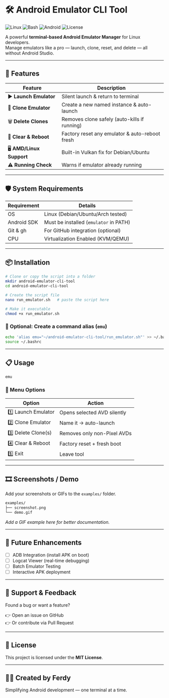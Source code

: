 # 🛠 Android Emulator CLI Tool
![Linux](https://img.shields.io/badge/Linux-Supported-blue)
![Bash](https://img.shields.io/badge/Shell-Bash-brightgreen)
![Android](https://img.shields.io/badge/Android-Emulator-orange)
![License](https://img.shields.io/badge/License-MIT-green)

A powerful **terminal-based Android Emulator Manager** for Linux developers.  
Manage emulators like a pro — launch, clone, reset, and delete — all without Android Studio.

---

## 🚀 Features

| Feature | Description |
|---------|-------------|
| ▶️ **Launch Emulator** | Silent launch & return to terminal |
| 🧬 **Clone Emulator** | Create a new named instance & auto-launch |
| 🗑 **Delete Clones** | Removes clone safely (auto-kills if running) |
| 🧼 **Clear & Reboot** | Factory reset any emulator & auto-reboot fresh |
| 🖥 **AMD/Linux Support** | Built-in Vulkan fix for Debian/Ubuntu |
| ⚠️ **Running Check** | Warns if emulator already running |

---

## 🛡 System Requirements

| Requirement | Details |
|-------------|---------|
| OS | Linux (Debian/Ubuntu/Arch tested) |
| Android SDK | Must be installed (`emulator` in PATH) |
| Git & gh | For GitHub integration (optional) |
| CPU | Virtualization Enabled (KVM/QEMU) |

---

## 📦 Installation

```bash
# Clone or copy the script into a folder
mkdir android-emulator-cli-tool
cd android-emulator-cli-tool

# Create the script file
nano run_emulator.sh   # paste the script here

# Make it executable
chmod +x run_emulator.sh
```

### 🔁 Optional: Create a command alias (`emu`)
```bash
echo 'alias emu="~/android-emulator-cli-tool/run_emulator.sh"' >> ~/.bashrc
source ~/.bashrc
```

---

## 📋 Usage

```bash
emu
```

### 🧾 Menu Options

| Option | Action |
|--------|--------|
| 1️⃣ Launch Emulator | Opens selected AVD silently |
| 2️⃣ Clone Emulator | Name it → auto-launch |
| 3️⃣ Delete Clone(s) | Removes only non-Pixel AVDs |
| 4️⃣ Clear & Reboot | Factory reset + fresh boot |
| 5️⃣ Exit | Leave tool |

---

## 🎞 Screenshots / Demo

Add your screenshots or GIFs to the `examples/` folder.

```bash
examples/
├── screenshot.png
└── demo.gif
```

_Add a GIF example here for better documentation._

---

## 🔮 Future Enhancements

- [ ] ADB Integration (install APK on boot)
- [ ] Logcat Viewer (real-time debugging)
- [ ] Batch Emulator Testing
- [ ] Interactive APK deployment

---

## 🤝 Support & Feedback

Found a bug or want a feature?

👉 Open an issue on GitHub  
👉 Or contribute via Pull Request

---

## 🪪 License

This project is licensed under the **MIT License**.

---

## 👨‍💻 Created by Ferdy

Simplifying Android development — one terminal at a time.
